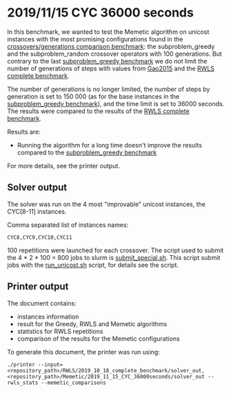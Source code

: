 # 2019/11/15 CYC 36000 seconds

In this benchmark, we wanted to test the Memetic algorithm on unicost instances with the most promising configurations found in the [crossovers/generations comparison benchmark](../2019_11_12_crossovers_generations_comparison): the subproblem_greedy and the subproblem_random crossover operators with 100 generations. But contrary to the last [subproblem_greedy benchmark](../2019_11_14_subproblem_greedy) we do not limit the number of generations of steps with values from [Gao2015](../../References.md) and the [RWLS complete benchmark](../../RWLS/2019_10_18_complete_benchmark).

The number of generations is no longer limited, the number of steps by generation is set to 150 000 (as for the base instances in the [subproblem_greedy benchmark](../2019_11_14_subproblem_greedy)), and the time limit is set to 36000 seconds. The results were compared to the results of the [RWLS complete benchmark](../../RWLS/2019_10_18_complete_benchmark).

Results are:
 - Running the algorithm for a long time doesn't improve the results compared to the [subproblem_greedy benchmark](../2019_11_14_subproblem_greedy)

For more details, see the printer output.

## Solver output

The solver was run on the 4 most "improvable" unicost instances, the CYC\[8-11\] instances.

Comma separated list of instances names:
```
CYC8,CYC9,CYC10,CYC11
```

100 repetitions were launched for each crossover. The script used to submit the 4 * 2 * 100 = 800 jobs to slurm is [submit_special.sh](./scripts/submit_special.sh). This script submit jobs with the [run_unicost.sh](./scripts/run_unicost.sh) script, for details see the script.

## Printer output

The document contains:
- instances information
- result for the Greedy, RWLS and Memetic algorithms
- statistics for RWLS repetitions
- comparison of the results for the Memetic configurations

To generate this document, the printer was run using:
```
./printer --input=<repository_path>/RWLS/2019_10_18_complete_benchmark/solver_out,<repository_path>/Memetic/2019_11_15_CYC_36000seconds/solver_out --rwls_stats --memetic_comparisons
```
